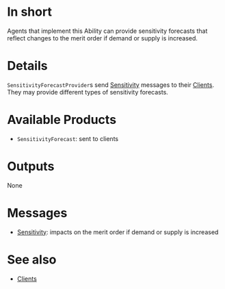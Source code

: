# In short

Agents that implement this Ability can provide sensitivity forecasts that reflect changes to the merit order if demand or supply is increased.

# Details

`SensitivityForecastProvider`s send [Sensitivity](../Comms/Sensitivity.md) messages to their [Clients](./SensitivityForecastClient.md).
They may provide different types of sensitivity forecasts.

# Available Products

* `SensitivityForecast`: sent to clients

# Outputs

None

# Messages

* [Sensitivity](../Comms/Sensitivity.md): impacts on the merit order if demand or supply is increased

# See also

* [Clients](./SensitivityForecastClient.md)